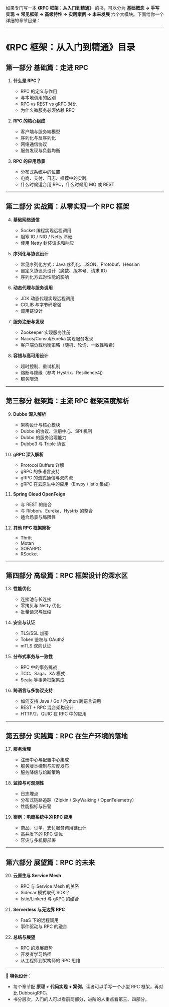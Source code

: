 如果专门写一本 **《RPC 框架：从入门到精通》** 的书，可以分为 **基础概念 → 手写实现 → 常见框架 → 高级特性 → 实践案例 → 未来发展** 六个大模块。下面给你一个详细的章节目录：

---

# **《RPC 框架：从入门到精通》目录**

## **第一部分 基础篇：走进 RPC**

1. **什么是 RPC？**

   * RPC 的定义与作用
   * 与本地调用的区别
   * RPC vs REST vs gRPC 对比
   * 为什么微服务必须依赖 RPC

2. **RPC 的核心组成**

   * 客户端与服务端模型
   * 序列化与反序列化
   * 网络通信协议
   * 服务发现与负载均衡

3. **RPC 的应用场景**

   * 分布式系统中的位置
   * 电商、支付、日志、推荐中的实践
   * 什么时候适合用 RPC，什么时候用 MQ 或 REST

---

## **第二部分 实战篇：从零实现一个 RPC 框架**

4. **基础网络通信**

   * Socket 编程实现远程调用
   * 阻塞 IO / NIO / Netty 基础
   * 使用 Netty 封装请求和响应

5. **序列化与协议设计**

   * 常见序列化方式：Java 序列化、JSON、Protobuf、Hessian
   * 自定义协议头设计（魔数、版本号、请求 ID）
   * 序列化方式对性能的影响

6. **动态代理与服务调用**

   * JDK 动态代理实现远程调用
   * CGLIB 与字节码增强
   * 调用链设计

7. **服务注册与发现**

   * Zookeeper 实现服务注册
   * Nacos/Consul/Eureka 实现服务发现
   * 客户端负载均衡策略（随机、轮询、一致性哈希）

8. **容错与高可用设计**

   * 超时控制、重试机制
   * 熔断与降级（参考 Hystrix、Resilience4j）
   * 服务限流

---

## **第三部分 框架篇：主流 RPC 框架深度解析**

9. **Dubbo 深入解析**

   * 架构设计与核心模块
   * Dubbo 的协议、注册中心、SPI 机制
   * Dubbo 的服务治理能力
   * Dubbo3 与 Triple 协议

10. **gRPC 深入解析**

    * Protocol Buffers 详解
    * gRPC 的多语言支持
    * gRPC 的流式通信与双向流
    * gRPC 在云原生中的应用（Envoy / Istio 集成）

11. **Spring Cloud OpenFeign**

    * 与 REST 的结合
    * 与 Ribbon、Eureka、Hystrix 的整合
    * 适合场景与局限性

12. **其他 RPC 框架简析**

    * Thrift
    * Motan
    * SOFARPC
    * RSocket

---

## **第四部分 高级篇：RPC 框架设计的深水区**

13. **性能优化**

    * 连接池与长连接
    * 零拷贝与 Netty 优化
    * 批量请求与压缩

14. **安全与认证**

    * TLS/SSL 加密
    * Token 鉴权与 OAuth2
    * mTLS 双向认证

15. **分布式事务与一致性**

    * RPC 中的事务挑战
    * TCC、Saga、XA 模式
    * Seata 等事务框架集成

16. **跨语言与多协议支持**

    * 如何支持 Java / Go / Python 跨语言调用
    * REST + RPC 混合架构设计
    * HTTP/2、QUIC 在 RPC 中的应用

---

## **第五部分 实践篇：RPC 在生产环境的落地**

17. **服务治理**

    * 注册中心与配置中心集成
    * 服务版本控制与灰度发布
    * 服务降级与熔断策略

18. **监控与可观测性**

    * 日志埋点
    * 分布式链路追踪（Zipkin / SkyWalking / OpenTelemetry）
    * 性能指标与告警

19. **案例：电商系统中的 RPC 应用**

    * 商品、订单、支付服务调用链设计
    * 高并发下的 RPC 调优
    * 容灾与多机房部署

---

## **第六部分 展望篇：RPC 的未来**

20. **云原生与 Service Mesh**

    * RPC 与 Service Mesh 的关系
    * Sidecar 模式取代 SDK？
    * Istio/Linkerd 与 gRPC 的结合

21. **Serverless 与无边界 RPC**

    * FaaS 下的远程调用
    * 事件驱动与 RPC 的融合

22. **总结与展望**

    * RPC 的发展趋势
    * 开发者学习路径
    * 从工程师到架构师的 RPC 思维

---

📌 **特色设计**：

* 每个章节配 **原理 + 代码实现 + 案例**，读者可以手写一个小型 RPC 框架，再对比 Dubbo/gRPC。
* 书分层次，入门的人可以看前两部分，进阶的人重点看第三、四部分。
